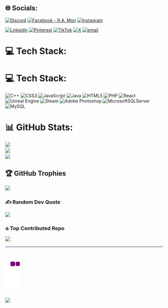 ## 🌐 Socials:
[![Discord](https://img.shields.io/badge/Discord-%237289DA.svg?logo=discord&logoColor=white)](https://discord.gg/https://discord.gg/72n6NAwK) [![Facebook - R.A. Mon](https://img.shields.io/badge/Facebook-%231877F2.svg?logo=Facebook&logoColor=white&label=R.A.%20Mon)](https://facebook.com/profile.php?id=100090829328516) [![Instagram](https://img.shields.io/badge/Instagram-%23E4405F.svg?logo=Instagram&logoColor=white)](https://instagram.com/r.a.mon_)

[![LinkedIn](https://img.shields.io/badge/LinkedIn-%230077B5.svg?logo=linkedin&logoColor=white)](https://linkedin.com/in/r-a-mohan) [![Pinterest](https://img.shields.io/badge/Pinterest-%23E60023.svg?logo=Pinterest&logoColor=white)](https://pinterest.com/ramontiwari) [![TikTok](https://img.shields.io/badge/TikTok-%23000000.svg?logo=TikTok&logoColor=white)](https://tiktok.com/@r.a.monsings) [![X](https://img.shields.io/badge/X-black.svg?logo=X&logoColor=white)](https://x.com/RamonTiwari) [![email](https://img.shields.io/badge/Email-D14836?logo=gmail&logoColor=white)](mailto:ramontiwari086@gmail.com) 

# 💻 Tech Stack:
# 💻 Tech Stack:
![C++](https://img.shields.io/badge/c++-%2300599C.svg?style=for-the-badge&logo=c%2B%2B&logoColor=white) 
![CSS3](https://img.shields.io/badge/css3-%231572B6.svg?style=for-the-badge&logo=css3&logoColor=white) 
![JavaScript](https://img.shields.io/badge/javascript-%23323330.svg?style=for-the-badge&logo=javascript&logoColor=%23F7DF1E) 
![Java](https://img.shields.io/badge/java-%23ED8B00.svg?style=for-the-badge&logo=openjdk&logoColor=white) 
![HTML5](https://img.shields.io/badge/html5-%23E34F26.svg?style=for-the-badge&logo=html5&logoColor=white) 
![PHP](https://img.shields.io/badge/php-%23777BB4.svg?style=for-the-badge&logo=php&logoColor=white) 
![React](https://img.shields.io/badge/react-%2320232a.svg?style=for-the-badge&logo=react&logoColor=%2361DAFB) 
![Unreal Engine](https://img.shields.io/badge/unrealengine-%23313131.svg?style=for-the-badge&logo=unrealengine&logoColor=white) 
![Steam](https://img.shields.io/badge/steam-%23000000.svg?style=for-the-badge&logo=steam&logoColor=white) 
![Adobe Photoshop](https://img.shields.io/badge/adobe%20photoshop-%2331A8FF.svg?style=for-the-badge&logo=adobe%20photoshop&logoColor=white) 
![MicrosoftSQLServer](https://img.shields.io/badge/Microsoft%20SQL%20Server-CC2927?style=for-the-badge&logo=microsoft%20sql%20server&logoColor=white) 
![MySQL](https://img.shields.io/badge/mysql-4479A1.svg?style=for-the-badge&logo=mysql&logoColor=white)

# 📊 GitHub Stats:
![](https://github-readme-stats.vercel.app/api?username=Ramoniswack&theme=dark&hide_border=false&include_all_commits=true&count_private=true)<br/>
![](https://nirzak-streak-stats.vercel.app/?user=Ramoniswack&theme=dark&hide_border=false)<br/>
![](https://github-readme-stats.vercel.app/api/top-langs/?username=Ramoniswack&theme=dark&hide_border=false&include_all_commits=true&count_private=true&layout=compact)

## 🏆 GitHub Trophies
![](https://github-profile-trophy.vercel.app/?username=Ramoniswack&theme=radical&no-frame=false&no-bg=false&margin-w=4)

### ✍️ Random Dev Quote
![](https://quotes-github-readme.vercel.app/api?type=horizontal&theme=radical)

### 🔝 Top Contributed Repo
![](https://github-contributor-stats.vercel.app/api?username=Ramoniswack&limit=5&theme=dark&combine_all_yearly_contributions=true)

---
![snake gif](https://github.com/Ramoniswack/Ramoniswack/blob/output/github-contribution-grid-snake.gif)
---

[![](https://visitcount.itsvg.in/api?id=Ramoniswack&icon=0&color=0)](https://visitcount.itsvg.in)

<!-- Proudly created with GPRM ( https://gprm.itsvg.in ) -->
